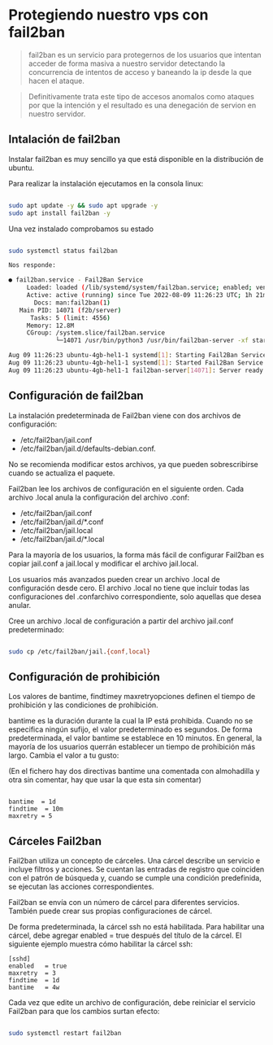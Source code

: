 # Protegiendo nuestro vps con fail2ban

> fail2ban es un servicio para protegernos de los usuarios que intentan acceder de forma masiva a nuestro servidor detectando la concurrencia de intentos de acceso  y baneando la ip desde la que hacen el ataque.

> Definitivamente trata este tipo de accesos anomalos como ataques por que la intención y el resultado es una denegación de servion en nuestro servidor.


## Intalación de fail2ban

Instalar fail2ban es muy sencillo ya que está disponible en la distribución de ubuntu.

Para realizar la instalación ejecutamos en la consola linux:

```sh

sudo apt update -y && sudo apt upgrade -y
sudo apt install fail2ban -y

```

Una vez instalado comprobamos su estado

```sh

sudo systemctl status fail2ban

Nos responde:

● fail2ban.service - Fail2Ban Service
     Loaded: loaded (/lib/systemd/system/fail2ban.service; enabled; vendor preset: enabled)
     Active: active (running) since Tue 2022-08-09 11:26:23 UTC; 1h 21min ago
       Docs: man:fail2ban(1)
   Main PID: 14071 (f2b/server)
      Tasks: 5 (limit: 4556)
     Memory: 12.8M
     CGroup: /system.slice/fail2ban.service
             └─14071 /usr/bin/python3 /usr/bin/fail2ban-server -xf start

Aug 09 11:26:23 ubuntu-4gb-hel1-1 systemd[1]: Starting Fail2Ban Service...
Aug 09 11:26:23 ubuntu-4gb-hel1-1 systemd[1]: Started Fail2Ban Service.
Aug 09 11:26:23 ubuntu-4gb-hel1-1 fail2ban-server[14071]: Server ready


```

## Configuración de fail2ban

La instalación predeterminada de Fail2ban viene con dos archivos de configuración:

- /etc/fail2ban/jail.conf
- /etc/fail2ban/jail.d/defaults-debian.conf. 

No se recomienda modificar estos archivos, ya que pueden sobrescribirse cuando se actualiza el paquete.

Fail2ban lee los archivos de configuración en el siguiente orden. Cada archivo .local anula la configuración del archivo .conf:

- /etc/fail2ban/jail.conf
- /etc/fail2ban/jail.d/*.conf
- /etc/fail2ban/jail.local
- /etc/fail2ban/jail.d/*.local

Para la mayoría de los usuarios, la forma más fácil de configurar Fail2ban es copiar jail.conf a jail.local y modificar el archivo jail.local.

Los usuarios más avanzados pueden crear un archivo .local de configuración desde cero. El archivo .local no tiene que incluir todas las configuraciones del .confarchivo correspondiente, solo aquellas que desea anular.

Cree un archivo .local de configuración a partir del archivo jail.conf predeterminado:

```sh

sudo cp /etc/fail2ban/jail.{conf,local}

```

## Configuración de prohibición

Los valores de bantime, findtimey maxretryopciones definen el tiempo de prohibición y las condiciones de prohibición.

bantime es la duración durante la cual la IP está prohibida. Cuando no se especifica ningún sufijo, el valor predeterminado es segundos. De forma predeterminada, el valor bantime se establece en 10 minutos. En general, la mayoría de los usuarios querrán establecer un tiempo de prohibición más largo. Cambia el valor a tu gusto:

(En el fichero hay dos directivas bantime una comentada con almohadilla y otra sin comentar, hay que usar la que esta sin comentar)

```

bantime  = 1d
findtime  = 10m
maxretry = 5

```

## Cárceles Fail2ban
Fail2ban utiliza un concepto de cárceles. Una cárcel describe un servicio e incluye filtros y acciones. Se cuentan las entradas de registro que coinciden con el patrón de búsqueda y, cuando se cumple una condición predefinida, se ejecutan las acciones correspondientes.

Fail2ban se envía con un número de cárcel para diferentes servicios. También puede crear sus propias configuraciones de cárcel.

De forma predeterminada, la cárcel ssh no está habilitada. Para habilitar una cárcel, debe agregar enabled = true después del título de la cárcel. El siguiente ejemplo muestra cómo habilitar la cárcel ssh:

```
[sshd]
enabled   = true
maxretry  = 3
findtime  = 1d
bantime   = 4w

```

Cada vez que edite un archivo de configuración, debe reiniciar el servicio Fail2ban para que los cambios surtan efecto:

```sh

sudo systemctl restart fail2ban

```
